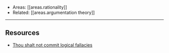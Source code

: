 
- Areas: [[areas.rationality]]
- Related: [[areas.argumentation theory]]

---

## Resources

- [Thou shalt not commit logical fallacies](https://yourlogicalfallacyis.com/)
